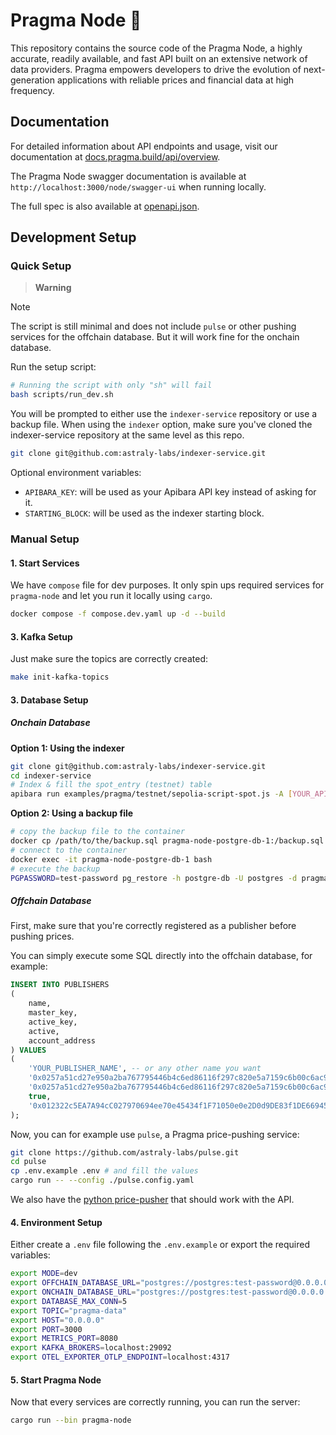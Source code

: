 # Pragma Node 🧩

This repository contains the source code of the Pragma Node, a highly accurate, readily available, and fast API built on an extensive network of data providers. Pragma empowers developers to drive the evolution of next-generation applications with reliable prices and financial data at high frequency.

## Documentation

For detailed information about API endpoints and usage, visit our documentation at [docs.pragma.build/api/overview](https://docs.pragma.build/api/overview).

The Pragma Node swagger documentation is available at `http://localhost:3000/node/swagger-ui` when running locally.

The full spec is also available at [openapi.json](./openapi.json).

## Development Setup

### Quick Setup

> **Warning**
> 

> [!NOTE]
> The script is still minimal and does not include `pulse` or other pushing services for the offchain database.
> But it will work fine for the onchain database.

Run the setup script:

```bash
# Running the script with only "sh" will fail
bash scripts/run_dev.sh
```

You will be prompted to either use the `indexer-service` repository or use a backup file.
When using the `indexer` option, make sure you've cloned the indexer-service repository at the same level as this repo.

```bash
git clone git@github.com:astraly-labs/indexer-service.git
```

Optional environment variables:
- `APIBARA_KEY`: will be used as your Apibara API key instead of asking for it.
- `STARTING_BLOCK`: will be used as the indexer starting block.

### Manual Setup

#### 1. Start Services

We have `compose` file for dev purposes. It only spin ups required services for `pragma-node` and let you run it locally using `cargo`.

```bash
docker compose -f compose.dev.yaml up -d --build
```

#### 3. Kafka Setup

Just make sure the topics are correctly created:

```sh
make init-kafka-topics
```

#### 3. Database Setup

##### Onchain Database

**Option 1: Using the indexer**
```bash
git clone git@github.com:astraly-labs/indexer-service.git
cd indexer-service
# Index & fill the spot_entry (testnet) table
apibara run examples/pragma/testnet/sepolia-script-spot.js -A [YOUR_APIBARA_API_KEY] --connection-string postgres://postgres:test-password@localhost:5432/pragma --table-name spot_entry --timeout-duration-seconds=240
```

**Option 2: Using a backup file**
```bash
# copy the backup file to the container
docker cp /path/to/the/backup.sql pragma-node-postgre-db-1:/backup.sql
# connect to the container
docker exec -it pragma-node-postgre-db-1 bash
# execute the backup
PGPASSWORD=test-password pg_restore -h postgre-db -U postgres -d pragma /backup.sql
```

##### Offchain Database

First, make sure that you're correctly registered as a publisher before pushing prices.

You can simply execute some SQL directly into the offchain database, for example:

```sql
INSERT INTO PUBLISHERS
(
    name,
    master_key,
    active_key,
    active,
    account_address
) VALUES
(
    'YOUR_PUBLISHER_NAME', -- or any other name you want
    '0x0257a51cd27e950a2ba767795446b4c6ed86116f297c820e5a7159c6b00c6ac9',
    '0x0257a51cd27e950a2ba767795446b4c6ed86116f297c820e5a7159c6b00c6ac9',
    true,
    '0x012322c5EA7A94cC027970694ee70e45434f1F71050e0e2D0d9DE83f1DE66945'
);
```

Now, you can for example use `pulse`, a Pragma price-pushing service:

```bash
git clone https://github.com/astraly-labs/pulse.git
cd pulse
cp .env.example .env # and fill the values
cargo run -- --config ./pulse.config.yaml
```

We also have the [python price-pusher](https://github.com/astraly-labs/pragma-sdk/tree/master/price-pusher) that should work with the API.

#### 4. Environment Setup

Either create a `.env` file following the `.env.example` or export the required variables:

```bash
export MODE=dev
export OFFCHAIN_DATABASE_URL="postgres://postgres:test-password@0.0.0.0:5432/pragma"
export ONCHAIN_DATABASE_URL="postgres://postgres:test-password@0.0.0.0:5433/pragma"
export DATABASE_MAX_CONN=5
export TOPIC="pragma-data"
export HOST="0.0.0.0"
export PORT=3000
export METRICS_PORT=8080
export KAFKA_BROKERS=localhost:29092
export OTEL_EXPORTER_OTLP_ENDPOINT=localhost:4317
```


#### 5. Start Pragma Node

Now that every services are correctly running, you can run the server:

```bash
cargo run --bin pragma-node
```
